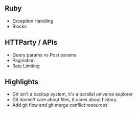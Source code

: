 ## Ruby
* Exception Handling
* Blocks

## HTTParty / APIs
* Query params vs Post params
* Pagination
* Rate Limiting

## Highlights

* Git isn't a backup system, it's a parallel universe explorer
* Git doesn't care about files, it cares about history
* Add git flow and git merge conflict resources
